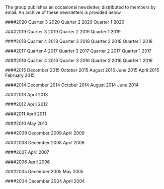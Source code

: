 

The group publishes an occasional newsletter, distributed to members by email. An archive of these newsletters is provided below

####2020
Quarter 3 2020
Quarter 2 2020
Quarter 1 2020

####2019
Quarter 3 2019
Quarter 2 2019
Quarter 1 2019

####2018
Quarter 4 2018 
Quarter 3 2018
Quarter 2 2018
Quarter 1 2018

####2017
Quarter 4 2017
Quarter 3 2017
Quarter 2 2017
Quarter 1 2017

####2016
Quarter 4 2016
Quarter 3 2016
Quarter 2 2016
Quarter 1 2016

####2015
December 2015
October 2015
August 2015
June 2015
April 2015
February 2015

####2014
December 2014
October 2014
August 2014
June 2014

####2013
April 2013

####2012
April 2012

####2011 
April 2011

####2010
May 2010

####2009
December 2009
April 2009 

####2008
December 2008
April 2008

####2007
April 2007

####2006
April 2006

####2005
December 2005
May 2005

####2004
December 2004
April 2004
